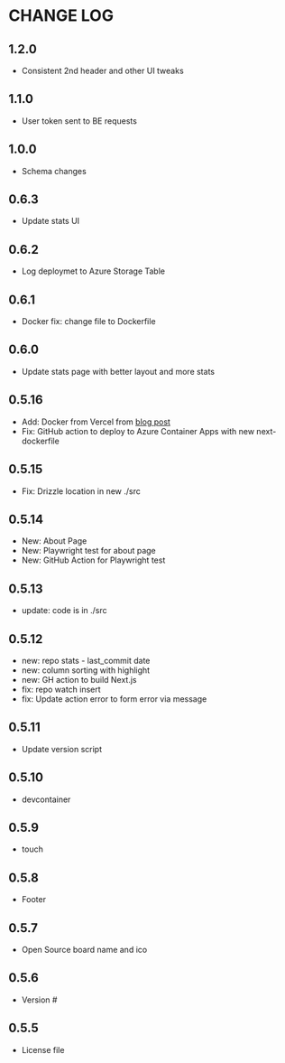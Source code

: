 # CHANGE LOG

## 1.2.0

- Consistent 2nd header and other UI tweaks

## 1.1.0

- User token sent to BE requests

## 1.0.0

- Schema changes

## 0.6.3

- Update stats UI

## 0.6.2

- Log deploymet to Azure Storage Table

## 0.6.1

- Docker fix: change file to Dockerfile

## 0.6.0

- Update stats page with better layout and more stats


## 0.5.16

- Add: Docker from Vercel from [blog post](https://dev.to/francescoxx/build-a-full-stack-app-with-rust-nextjs-and-docker-436h)
- Fix: GitHub action to deploy to Azure Container Apps with new next-dockerfile

## 0.5.15

- Fix: Drizzle location in new ./src


## 0.5.14

- New: About Page
- New: Playwright test for about page
- New: GitHub Action for Playwright test


## 0.5.13

- update: code is in ./src


## 0.5.12

- new: repo stats - last_commit date
- new: column sorting with highlight
- new: GH action to build Next.js
- fix: repo watch insert
- fix: Update action error to form error via message

## 0.5.11

- Update version script

## 0.5.10

- devcontainer

## 0.5.9

- touch

## 0.5.8

- Footer

## 0.5.7

- Open Source board name and ico

## 0.5.6

- Version #

## 0.5.5

- License file
